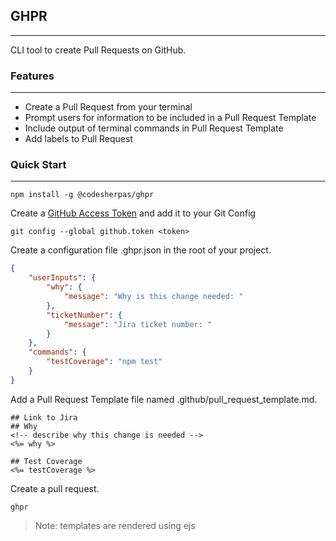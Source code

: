 ## GHPR
-------
CLI tool to create Pull Requests on GitHub.


### Features
-------
* Create a Pull Request from your terminal
* Prompt users for information to be included in a Pull Request Template
* Include output of terminal commands in Pull Request Template
* Add labels to Pull Request

### Quick Start
-------
```shell
npm install -g @codesherpas/ghpr
```

Create a [GitHub Access Token](https://help.github.com/articles/creating-a-personal-access-token-for-the-command-line/) and add it to your Git Config

```shell
git config --global github.token <token>
```

Create a configuration file .ghpr.json in the root of your project.

```json
{
    "userInputs": {
        "why": {
            "message": "Why is this change needed: "
        },
        "ticketNumber": {
            "message": "Jira ticket number: "
        }
    },
    "commands": {
        "testCoverage": "npm test"
    }
}
```

Add a Pull Request Template file named .github/pull_request_template.md.

```
## Link to Jira
## Why
<!-- describe why this change is needed -->
<%= why %>

## Test Coverage
<%= testCoverage %>
```

Create a pull request.

```shell
ghpr
```

> Note: templates are rendered using ejs

